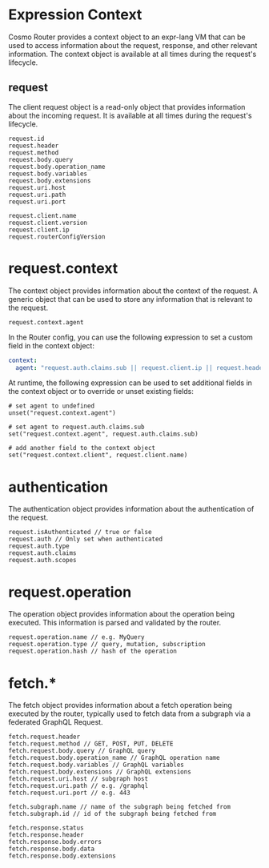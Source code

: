 # Expression Context

Cosmo Router provides a context object to an expr-lang VM that can be used to access information about the request, response, and other relevant information. The context object is available at all times during the request's lifecycle.

## request

The client request object is a read-only object that provides information about the incoming request. It is available at all times during the request's lifecycle.

```
request.id
request.header
request.method
request.body.query
request.body.operation_name
request.body.variables
request.body.extensions
request.uri.host
request.uri.path
request.uri.port

request.client.name
request.client.version
request.client.ip
request.routerConfigVersion
```

# request.context

The context object provides information about the context of the request. A generic object that can be used to store any information that is relevant to the request.

```
request.context.agent
```

In the Router config, you can use the following expression to set a custom field in the context object:

```yaml
context:
  agent: "request.auth.claims.sub || request.client.ip || request.header.X-Forwarded-For"
```

At runtime, the following expression can be used to set additional fields in the context object or to override or unset existing fields:

```
# set agent to undefined
unset("request.context.agent")
```

```
# set agent to request.auth.claims.sub
set("request.context.agent", request.auth.claims.sub)
```

```
# add another field to the context object
set("request.context.client", request.client.name)
```

# authentication

The authentication object provides information about the authentication of the request.

```
request.isAuthenticated // true or false
request.auth // Only set when authenticated
request.auth.type
request.auth.claims
request.auth.scopes
```

# request.operation

The operation object provides information about the operation being executed. This information is parsed and validated by the router.

```
request.operation.name // e.g. MyQuery
request.operation.type // query, mutation, subscription
request.operation.hash // hash of the operation
```

# fetch.*

The fetch object provides information about a fetch operation being executed by the router,
typically used to fetch data from a subgraph via a federated GraphQL Request.

```
fetch.request.header
fetch.request.method // GET, POST, PUT, DELETE 
fetch.request.body.query // GraphQL query
fetch.request.body.operation_name // GraphQL operation name
fetch.request.body.variables // GraphQL variables
fetch.request.body.extensions // GraphQL extensions
fetch.request.uri.host // subgraph host
fetch.request.uri.path // e.g. /graphql
fetch.request.uri.port // e.g. 443

fetch.subgraph.name // name of the subgraph being fetched from
fetch.subgraph.id // id of the subgraph being fetched from

fetch.response.status
fetch.response.header
fetch.response.body.errors
fetch.response.body.data
fetch.response.body.extensions
```